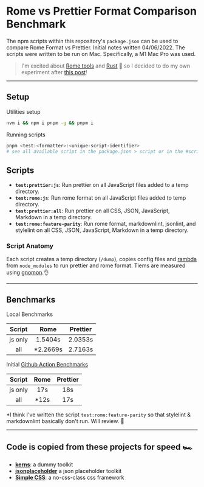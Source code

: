 # Rome vs Prettier Format Comparison Benchmark

The npm scripts within this repository's `package.json` can be used to compare Rome Format vs Prettier. Initial notes written 04/06/2022. The scripts were written to be run on Mac. Specifically, a M1 Mac Pro was used.

> I'm excited about [Rome tools](https://rome.tools/) and [Rust](https://www.rust-lang.org/) 🦀 so I decided to do my own experiment after [this post](https://rome.tools/blog/2022/04/05/rome-formatter-release)!

---

## Setup

Utilities setup

```sh
nvm i && npm i pnpm -g && pnpm i
```

Running scripts

```sh
pnpm <test:<formatter>:<unique-script-identifier>
# see all available script in the package.json > script or in the #scripts section below
```

## Scripts

- **`test:prettier:js`**: Run prettier on all JavaScript files added to a temp directory.
- **`test:rome:js`**: Run rome format on all JavaScript files added to temp directory.
- **`test:prettier:all`**: Run prettier on all CSS, JSON, JavaScript, Markdown in a temp directory.
- **`test:rome:feature-parity`**: Run rome format, markdownlint, jsonlint, and stylelint on all CSS, JSON, JavaScript, Markdown in a temp directory.

### Script Anatomy

Each script creates a temp directory (`/dump`), copies config files and [rambda](https://www.npmjs.com/package/ramda) from `node_modules` to run prettier and rome format. Tiems are measured using [gnomon](https://www.npmjs.com/package/gnomon).👌

---

## Benchmarks

Local Benchmarks

| Script | Rome | Prettier |
| :---: | :---: | :---: |
| js only | 1.5404s | 2.0353s |
| all | *2.2669s | 2.7163s |

Initial [Github Action Benchmarks](https://github.com/yowainwright/format-comparison-benchmark/actions)

| Script | Rome | Prettier |
| :---: | :---: | :---: |
| js only | 17s | 18s |
| all | *12s | 17s |


\*I think I've written the script `test:rome:feature-parity` so that stylelint & markdownlint basically don't run. Will review. 🧐


---

## Code is copied from these projects for speed 🏎️

- **[kerns](https://raw.githubusercontent.com/kerns/dummy/master/README.md)**: a dummy toolkit
- **[jsonplaceholder](https://jsonplaceholder.typicode.com/)** a json placeholder toolkit
- **[Simple CSS](https://simplecss.org/)**: a no-css-class css framework
